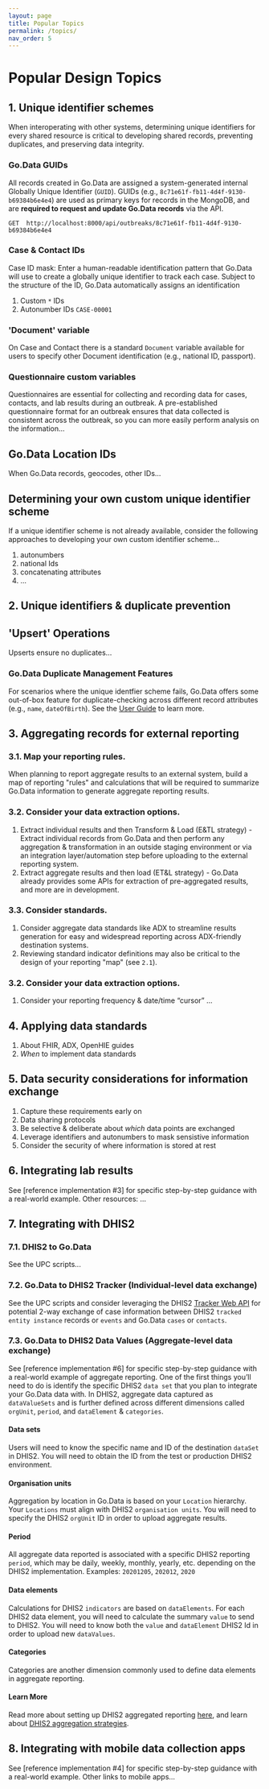 ```yaml
---
layout: page
title: Popular Topics
permalink: /topics/
nav_order: 5
---
```


# Popular Design Topics

## 1. Unique identifier schemes
When interoperating with other systems, determining unique identifiers for every shared resource is critical to developing shared records, preventing duplicates, and preserving data integrity. 

### Go.Data GUIDs
All records created in Go.Data are assigned a system-generated internal Globally Unique Identifier (`GUID`). 
GUIDs (e.g., `8c71e61f-fb11-4d4f-9130-b69384b6e4e4`) are used as primary
keys for records in the MongoDB, and are **required to request and update Go.Data records** via the API.


`GET  http://localhost:8000/api/outbreaks/8c71e61f-fb11-4d4f-9130-b69384b6e4e4`

### Case & Contact IDs
Case ID mask: Enter a human-readable identification pattern that Go.Data will use to
create a globally unique identifier to track each case. Subject to the structure of the ID,
Go.Data automatically assigns an identification
1. Custom `*` IDs
2. Autonumber IDs `CASE-00001`

### 'Document' variable
On Case and Contact there is a standard `Document` variable available for users to specify other Document identification (e.g., national ID, passport). 

### Questionnaire custom variables
Questionnaires are essential for collecting and recording data for cases, contacts, and lab results
during an outbreak. A pre-established questionnaire format for an outbreak ensures that data
collected is consistent across the outbreak, so you can more easily perform analysis on the
information...

## Go.Data Location IDs
When Go.Data records, geocodes, other IDs...

## Determining your own custom unique identifier scheme
If a unique identifier scheme is not already available, consider the following approaches to developing your own custom identifier scheme...
1. autonumbers
2. national Ids
3. concatenating attributes
4. ...

## 2. Unique identifiers & duplicate prevention
## 'Upsert' Operations
Upserts ensure no duplicates...

### Go.Data Duplicate Management Features
For scenarios where the unique identfier scheme fails, Go.Data offers some out-of-box feature for duplicate-checking across different record attributes (e.g., `name`, `dateOfBirth`). See the [User Guide](...) to learn more. 


## 3. Aggregating records for external reporting
### 3.1. Map your reporting rules.
When planning to report aggregate results to an external system, build a map of reporting "rules" and calculations that will be required to summarize Go.Data information to generate aggregate reporting results. 

### 3.2. Consider your data extraction options. 
1. Extract individual results and then Transform & Load (E&TL strategy) - Extract individual records from Go.Data and then perform any aggregation & transformation in an outside staging environment or via an integration layer/automation step before uploading to the external reporting system. 
2. Extract aggregate results and then load (ET&L strategy) - Go.Data already provides some APIs for extraction of pre-aggregated results, and more are in development. 

### 3.3. Consider standards.
1. Consider aggregate data standards like ADX to streamline results generation for easy and widespread reporting across ADX-friendly destination systems. 
2. Reviewing standard indicator definitions may also be critical to the design of your reporting "map" (see `2.1`). 

### 3.2. Consider your data extraction options. 
1. Consider your reporting frequency & date/time “cursor” ... 


## 4. Applying data standards
1. About FHIR, ADX, OpenHIE guides
2. _When_ to implement data standards

## 5. Data security considerations for information exchange
1. Capture these requirements early on
2. Data sharing protocols
3. Be selective & deliberate about _which_ data points are exchanged
4. Leverage identifiers and autonumbers to mask sensistive information
5. Consider the security of where information is stored at rest

## 6. Integrating lab results
See [reference implementation #3] for specific step-by-step guidance with a real-world example. Other resources: ...

## 7. Integrating with DHIS2
### 7.1. DHIS2 to Go.Data
See the UPC scripts... 

### 7.2. Go.Data to DHIS2 Tracker (Individual-level data exchange)
See the UPC scripts and consider leveraging the DHIS2 [Tracker Web API](https://docs.dhis2.org/2.34/en/dhis2_developer_manual/web-api.html#tracker-web-api) for potential 2-way exchange of case information between DHIS2 `tracked entity instance` records or `events` and Go.Data `cases` or `contacts`. 

### 7.3. Go.Data to DHIS2 Data Values (Aggregate-level data exchange)
See [reference implementation #6] for specific step-by-step guidance with a real-world example of aggregate reporting. 
One of the first things you’ll need to do is identify the specific DHIS2 `data set` that you plan to integrate your Go.Data data with. In DHIS2, aggregate data captured as `dataValueSets` and is further defined across different dimensions called `orgUnit`, `period`, and `dataElement` & `categories`. 

#### Data sets
Users will need to know the specific name and ID of the destination `dataSet` in DHIS2. You will need to obtain the ID from the test or production DHIS2 environment.

#### Organisation units
Aggregation by location in Go.Data is based on your `Location` hierarchy. Your `Locations` must align with DHIS2 `organisation units`. You will need to specify the DHIS2 `orgUnit` ID in order to upload aggregate results. 

#### Period
All aggregate data reported is associated with a specific DHIS2 reporting `period`, which may be daily, weekly, monthly, yearly, etc. depending on the DHIS2 implementation. Examples: `20201205`, `202012`, `2020`

#### Data elements
Calculations for DHIS2 `indicators` are based on `dataElements`. For each DHIS2 data element, you will need to calculate the summary `value` to send to DHIS2. You will need to know both the `value` and `dataElement` DHIS2 Id in order to upload new `dataValues`. 

#### Categories
Categories are another dimension commonly used to define data elements in aggregate reporting.

#### Learn More
Read more about setting up DHIS2 aggregated reporting [here](https://docs.dhis2.org/2.31/en/user/html/setting_up_reporting.html), and learn about [DHIS2 aggregation strategies](https://docs.dhis2.org/master/en/implementer/html/aggregation-strategy-in-dhis2.html). 


## 8. Integrating with mobile data collection apps 
See [reference implementation #4] for specific step-by-step guidance with a real-world example. Other links to mobile apps...
